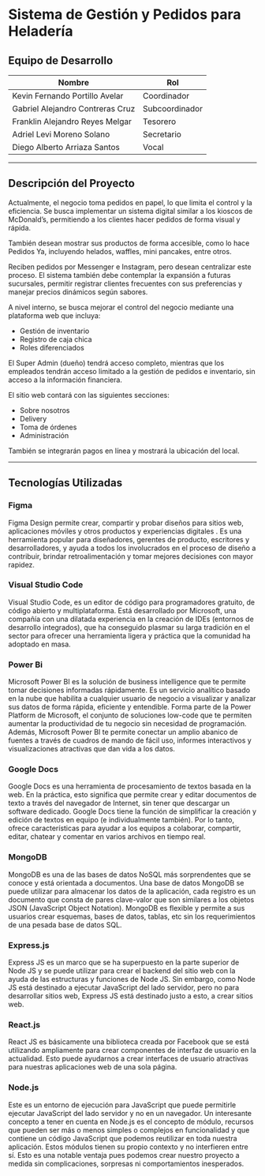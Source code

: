# Sistema de Gestión y Pedidos para Heladería

## Equipo de Desarrollo

| Nombre                                     | Rol             |
|-------------------------------------------|------------------|
| Kevin Fernando Portillo Avelar            | Coordinador      |
| Gabriel Alejandro Contreras Cruz          | Subcoordinador   |
| Franklin Alejandro Reyes Melgar           | Tesorero         |
| Adriel Levi Moreno Solano                 | Secretario       |
| Diego Alberto Arriaza Santos              | Vocal            |

---

## Descripción del Proyecto

Actualmente, el negocio toma pedidos en papel, lo que limita el control y la eficiencia. Se busca implementar un sistema digital similar a los kioscos de McDonald’s, permitiendo a los clientes hacer pedidos de forma visual y rápida. 

También desean mostrar sus productos de forma accesible, como lo hace Pedidos Ya, incluyendo helados, waffles, mini pancakes, entre otros.

Reciben pedidos por Messenger e Instagram, pero desean centralizar este proceso. El sistema también debe contemplar la expansión a futuras sucursales, permitir registrar clientes frecuentes con sus preferencias y manejar precios dinámicos según sabores.

A nivel interno, se busca mejorar el control del negocio mediante una plataforma web que incluya:

- Gestión de inventario
- Registro de caja chica
- Roles diferenciados

El Super Admin (dueño) tendrá acceso completo, mientras que los empleados tendrán acceso limitado a la gestión de pedidos e inventario, sin acceso a la información financiera.

El sitio web contará con las siguientes secciones:

- Sobre nosotros
- Delivery
- Toma de órdenes
- Administración

También se integrarán pagos en línea y mostrará la ubicación del local.

---

## Tecnologías Utilizadas

### Figma

Figma Design permite crear, compartir y probar diseños para sitios web, aplicaciones móviles y otros productos y experiencias digitales . Es una herramienta popular para diseñadores, gerentes de producto, escritores y desarrolladores, y ayuda a todos los involucrados en el proceso de diseño a contribuir, brindar retroalimentación y tomar mejores decisiones con mayor rapidez.

### Visual Studio Code

Visual Studio Code, es un editor de código para programadores gratuito, de código abierto y multiplataforma. Está desarrollado por Microsoft, una compañía con una dilatada experiencia en la creación de IDEs (entornos de desarrollo integrados), que ha conseguido plasmar su larga tradición en el sector para ofrecer una herramienta ligera y práctica que la comunidad ha adoptado en masa.

### Power Bi

Microsoft Power BI es la solución de business intelligence que te permite tomar decisiones informadas rápidamente. Es un servicio analítico basado en la nube que habilita a cualquier usuario de negocio a visualizar y analizar sus datos de forma rápida, eficiente y entendible. Forma parte de la Power Platform de Microsoft, el conjunto de soluciones low-code que te permiten aumentar la productividad de tu negocio sin necesidad de programación. Además, Microsoft Power BI te permite conectar un amplio abanico de fuentes a través de cuadros de mando de fácil uso, informes interactivos y visualizaciones atractivas que dan vida a los datos.

### Google Docs

Google Docs es una herramienta de procesamiento de textos basada en la web. En la práctica, esto significa que permite crear y editar documentos de texto a través del navegador de Internet, sin tener que descargar un software dedicado. Google Docs tiene la función de simplificar la creación y edición de textos en equipo (e individualmente también). Por lo tanto, ofrece características para ayudar a los equipos a colaborar, compartir, editar, chatear y comentar en varios archivos en tiempo real.

### MongoDB

MongoDB es una de las bases de datos NoSQL más sorprendentes que se conoce y está orientada a documentos. Una base de datos MongoDB se puede utilizar para almacenar los datos de la aplicación, cada registro es un documento que consta de pares clave-valor que son similares a los objetos JSON (JavaScript Object Notation). MongoDB es flexible y permite a sus usuarios crear esquemas, bases de datos, tablas, etc sin los requerimientos de una pesada base de datos SQL.

### Express.js

Express JS es un marco que se ha superpuesto en la parte superior de Node JS y se puede utilizar para crear el backend del sitio web con la ayuda de las estructuras y funciones de Node JS. Sin embargo, como Node JS está destinado a ejecutar JavaScript del lado servidor, pero no para desarrollar sitios web, Express JS está destinado justo a esto, a crear sitios web.

### React.js

React JS es básicamente una biblioteca creada por Facebook que se está utilizando ampliamente para crear componentes de interfaz de usuario en la actualidad. Esto puede ayudarnos a crear interfaces de usuario atractivas para nuestras aplicaciones web de una sola página.

### Node.js

Este es un entorno de ejecución para JavaScript que puede permitirle ejecutar JavaScript del lado servidor y no en un navegador. Un interesante concepto a tener en cuenta en Node.js es el concepto de módulo, recursos que pueden ser más o menos simples o complejos en funcionalidad y que contiene un código JavaScript que podemos reutilizar en toda nuestra aplicación. Estos módulos tienen su propio contexto y no interfieren entre sí. Esto es una notable ventaja pues podemos crear nuestro proyecto a medida sin complicaciones, sorpresas ni comportamientos inesperados.

